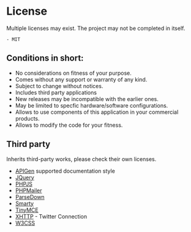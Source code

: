 # License

Multiple licenses may exist.
The project may not be completed in itself.

	- MIT


## Conditions in short:

 - No considerations on fitness of your purpose.
 - Comes without any support or warranty of any kind.
 - Subject to change without notices.
 - Includes third party applications
 - New releases may be incompatible with the earlier ones.
 - May be limited to specfic hardware/software configurations.
 - Allows to use components of this application in your commercial products.
 - Allows to modify the code for your fitness.


## Third party

Inherits third-party works, please check their own licenses.
   * [APIGen](http://www.apigen.com/) supported documentation style
   * [JQuery](http://jquery.com/)
   * [PHPJS](http://phpjs.org/)
   * [PHPMailer](http://phpmailer.worxware.com/)
   * [ParseDown](http://parsedown.org/)
   * [Smarty](http://www.smarty.net/)
   * [TinyMCE](https://www.tinymce.com/)
   * [XHTTP](#) - Twitter Connection
   * [W3CSS](https://www.w3schools.com/w3css/w3css_downloads.asp)
